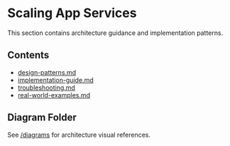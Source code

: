 # Scaling App Services

This section contains architecture guidance and implementation patterns.

## Contents
- [design-patterns.md](design-patterns.md)
- [implementation-guide.md](implementation-guide.md)
- [troubleshooting.md](troubleshooting.md)
- [real-world-examples.md](real-world-examples.md)

## Diagram Folder
See [/diagrams](./diagrams) for architecture visual references.

